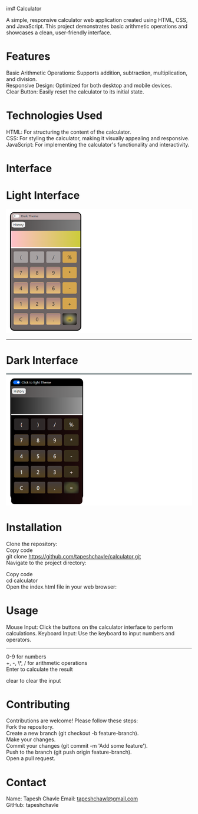 im# Calculator

A simple, responsive calculator web application created using HTML, CSS, and JavaScript. This project demonstrates basic arithmetic operations and showcases a clean, user-friendly interface.

# Features

Basic Arithmetic Operations: Supports addition, subtraction, multiplication, and division.<br>
Responsive Design: Optimized for both desktop and mobile devices.<br>
Clear Button: Easily reset the calculator to its initial state.<br>

# Technologies Used

HTML: For structuring the content of the calculator.<br>
CSS: For styling the calculator, making it visually appealing and responsive.<br>
JavaScript: For implementing the calculator's functionality and interactivity.<br>

# Interface

  <h1>Light Interface</h1>
<img src="./image/light.png"></img>
<br>
<hr>
  <h1>Dark Interface</h1>
  <img src="./image/dark.png"></img>

# Installation

Clone the repository:<br>
Copy code<br>
git clone https://github.com/tapeshchavle/calculator.git<br>
Navigate to the project directory:<br>

Copy code<br>
cd calculator<br>
Open the index.html file in your web browser:<br>

# Usage

Mouse Input: Click the buttons on the calculator interface to perform calculations.
Keyboard Input: Use the keyboard to input numbers and operators.<br>

<hr>
0-9 for numbers<br>
+, -, \*, / for arithmetic operations<br>
Enter to calculate the result<br>

clear to clear the input

# Contributing

Contributions are welcome! Please follow these steps:<br>
Fork the repository.<br>
Create a new branch (git checkout -b feature-branch).<br>
Make your changes.<br>
Commit your changes (git commit -m 'Add some feature').<br>
Push to the branch (git push origin feature-branch).<br>
Open a pull request. <br>

# Contact

Name: Tapesh Chavle
Email: tapeshchawl@gmail.com <br>
GitHub: tapeshchavle<br>
